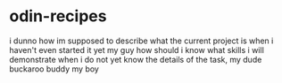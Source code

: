 # odin-recipes

i dunno how im supposed to describe what the current project is when i haven't
even started it yet my guy
how should i know what skills i will demonstrate when i do not yet know the
details of the task, my dude
buckaroo
buddy my boy